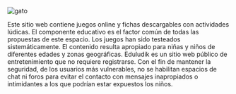 ![gato](https://cdn.pixabay.com/photo/2017/02/01/11/30/animal-2029797_960_720.png)

Este sitio web contiene juegos online y fichas descargables con actividades lúdicas. El componente educativo es el factor común de todas las propuestas de este espacio.
Los juegos han sido testeados sistemáticamente. El contenido resulta apropiado para niñas y niños de diferentes edades y zonas geográficas. 
Eduludik es un sitio web público de entretenimiento que no requiere registrarse. Con el fin de mantener la seguridad, de los usuarios más vulnerables, no se habilitan espacios de chat ni foros para evitar el contacto con mensajes inapropiados o intimidantes a los que podrían estar expuestos los niños.
